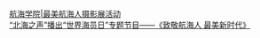   
[航海学院|最美航海人摄影展活动](http://www.dianyue.me/archives/177/8nbmqe2iztj8ah77/)  
[“北海之声”播出“世界海员日”专题节目——《致敬航海人 最美新时代》](http://www.dianyue.me/archives/694/n513kbrulkymt7fu/)
